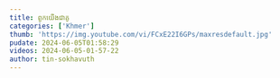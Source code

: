 ```yaml
---
title: ពួកយើងជាគូ
categories: ['Khmer']
thumb: 'https://img.youtube.com/vi/FCxE22I6GPs/maxresdefault.jpg'
pudate: 2024-06-05T01:58:29
videos: 2024-06-05-01-57-22
author: tin-sokhavuth
---
```

